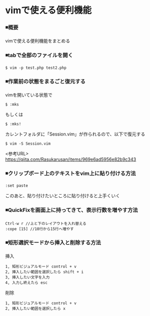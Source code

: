 # vimで使える便利機能

### ◾️概要
vimで使える便利機能をまとめる

### ◾️tabで全部のファイルを開く
```
$ vim -p test.php test2.php
```

### ◾️作業前の状態をまるごと復元する
vimを開いている状態で
```
$ :mks
```
もしくは
```
$ :mks!
```

カレントフォルダに「Session.vim」が作られるので、以下で復元する
```
$ vim -S Session.vim
```
<参考URL><br>
https://qiita.com/Rasukarusan/items/969e6ad5956e82b9c343

### ◾️クリップボード上のテキストをvim上に貼り付ける方法
```
:set paste
```
このあと、貼り付けたいところに貼り付けると上手くいく

### ◾️QuickFixを画面上に持ってきて、表示行数を増やす方法
```
Ctrl-w r //上と下のレイアウトを入れ替える
:cope [15] //10行から15行へ増やす
```

### ◾️矩形選択モードから挿入と削除する方法
挿入
```
1, 矩形ビジュアルモード control + v
2, 挿入したい範囲を選択したら shift + i
3, 挿入したい文字を入力
4, 入力し終えたら esc
```

削除
```
1, 矩形ビジュアルモード control + v
2, 挿入したい範囲を選択したら x
```
